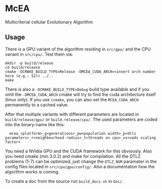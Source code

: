 # McEA
Multicriterial cellular Evolutionary Algorithm

## Usage

There is a GPU variant of the algorithm residing in `src/gpu/` and the CPU variant in `src/cpu/`.
Test them via:

```
mkdir -p build/release
cd build/release
cmake -DCMAKE_BUILD_TYPE=Release -DMCEA_CUDA_ARCH=<insert arch number here (e.g.: 52)> ../..
make
```

There is also a `-DCMAKE_BUILD_TYPE=Debug` build type available and if you omit the `-DMCEA_CUDA_ARCH` cmake will try to find the cuda architecture itself (linux only).
If you use `ccmake`, you can also set the `MCEA_CUDA_ARCH` permanently to a cached value.


After that multiple variants with different parameters are located in `build/release/gpu/` or `build.release/cpu/`.
The used parameters are coded into the binary-name like this:

```
  mcea_<platform>_g<generations>_pw<population width>_p<dtlz parameters>_r<neighbourhood radius>_t<threads on cpu>_vs<vads scaling factor>
```

You need a NVidia GPU and the CUDA framework for this obviously.
Also you need cmake (min 3.0.2) and make for compilation.
All the DTLZ problems (1-7) can be optimized, just change the `DTLZ_NUM` parameter in the config files located in `src/cpu|gpu/config/`.
Also a documentation how the algorithm works is coming.

To create a doc from the source run `build_docs.sh` in `doc/`.
